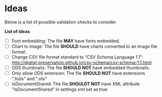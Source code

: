 # Ideas
Below is a list of possible validation checks to consider.

**List of ideas**
- [ ] Font embedding: The file **MAY** have fonts embedded.
- [ ] Chart to image: The file **SHOULD** have charts converted to an image file format.
- [ ] Change CSV file format standard to “CSV Schema Language 1.1": http://digital-preservation.github.io/csv-schema/csv-schema-1.1.html
- [ ] ODS thumbnails: The file **SHOULD NOT** have embedded thumbnails.
- [ ] Only allow ODS extension: The file **SHOULD NOT** have extensions ".fods" and ".ots"
- [ ] IsDocumentShared: The file **SHOULDT NOT** have XML attribute "IsDocumentShared" in settings.xml set as true